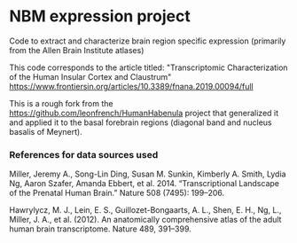 # NBM expression project
Code to extract and characterize brain region specific expression (primarily from the Allen Brain Institute atlases)

This code corresponds to the article titled: "Transcriptomic Characterization of the Human Insular Cortex and Claustrum"
https://www.frontiersin.org/articles/10.3389/fnana.2019.00094/full

This is a rough fork from the https://github.com/leonfrench/HumanHabenula project that generalized it and applied it to the basal forebrain regions (diagonal band and nucleus basalis of Meynert).

### References for data sources used

Miller, Jeremy A., Song-Lin Ding, Susan M. Sunkin, Kimberly A. Smith, Lydia Ng, Aaron Szafer, Amanda Ebbert, et al. 2014. “Transcriptional Landscape of the Prenatal Human Brain.” Nature 508 (7495): 199–206.

Hawrylycz, M. J., Lein, E. S., Guillozet-Bongaarts, A. L., Shen, E. H., Ng, L., Miller, J. A., et al. (2012). An anatomically comprehensive atlas of the adult human brain transcriptome. Nature 489, 391–399.
